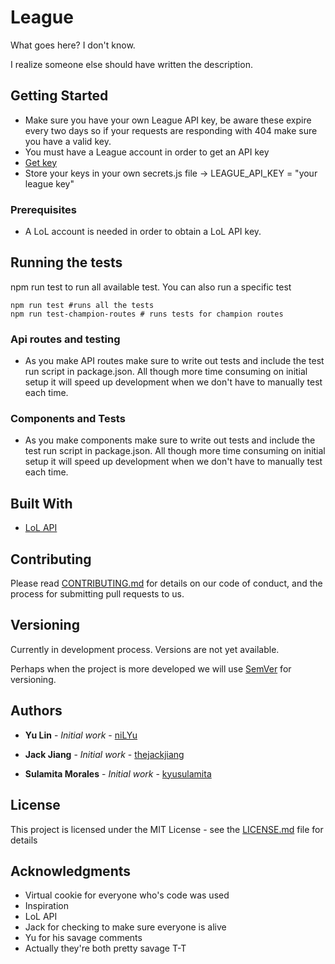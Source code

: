 # League

What goes here? I don't know.

I realize someone else should have written the description.

## Getting Started

* Make sure you have your own League API key, be aware these expire every two days so if your requests are responding with 404 make sure you have a valid key.
* You must have a League account in order to get an API key
* [Get key](https://developer.riotgames.com/)
* Store your keys in your own secrets.js file
  -> LEAGUE_API_KEY = "your league key"

### Prerequisites

* A LoL account is needed in order to obtain a LoL API key.


## Running the tests

npm run test to run all available test. You can also run a specific test


```
npm run test #runs all the tests
npm run test-champion-routes # runs tests for champion routes
```

### Api routes and testing

* As you make API routes make sure to write out tests and include the test run script in package.json. All though more time consuming on initial setup it will speed up development when we don't have to manually test each time.

### Components and Tests

* As you make components make sure to write out tests and include the test run script in package.json. All though more time consuming on initial setup it will speed up development when we don't have to manually test each time.


## Built With

* [LoL API](https://developer.riotgames.com/)

## Contributing

Please read [CONTRIBUTING.md](https://gist.github.com/PurpleBooth/b24679402957c63ec426) for details on our code of conduct, and the process for submitting pull requests to us.

## Versioning
Currently in development process. Versions are not yet available.

Perhaps when the project is more developed we will use [SemVer](http://semver.org/) for versioning.
## Authors

* **Yu Lin** - *Initial work* - [niLYu](https://github.com/niLYu)

* **Jack Jiang** - *Initial work* - [thejackjiang](https://github.com/thejackjiang)

* **Sulamita Morales** - *Initial work* - [kyusulamita](https://github.com/kyusulamita)


## License

This project is licensed under the MIT License - see the [LICENSE.md](LICENSE.md) file for details

## Acknowledgments

* Virtual cookie for everyone who's code was used
* Inspiration
* LoL API
* Jack for checking to make sure everyone is alive
* Yu for his savage comments
* Actually they're both pretty savage T-T
